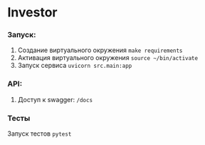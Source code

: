 # Investor
### Запуск:
1. Cоздание виртуального окружения `make requirements`
2. Активация виртуального окружения `source ~/bin/activate`
3. Запуск сервиса `uvicorn src.main:app`

### API:
1. Доступ к swagger: `/docs`

### Тесты
Запуск тестов `pytest`